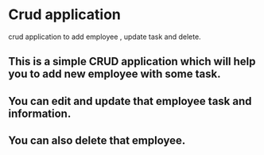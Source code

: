 # Crud application
 crud application to add employee , update task and delete.
 
 ## This is a simple CRUD application which will help you to add new employee with some task.
 ## You can edit and update that employee task and information.
 ## You can also delete that employee.
